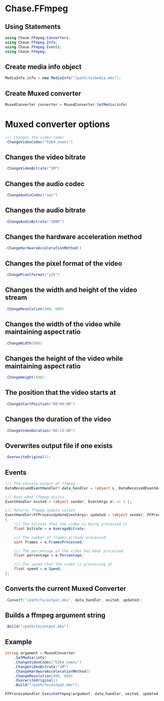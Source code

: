 # Chase.FFmpeg

## Using Statements
```csharp
using Chase.FFmpeg.Converters;
using Chase.FFmpeg.Info;
using Chase.FFmpeg.Events;
using Chase.FFmpeg;
```

## Create media info object
```csharp
MediaInfo info = new MediaInfo("/path/to/media.mkv");
```

## Create Muxed converter
```csharp
MuxedConverter converter = MuxedConverter.SetMedia(info)
```
# Muxed converter options
```csharp
/// Changes the video codec
.ChangeVideoCodec("h264_nvenc")
```
## Changes the video bitrate
```csharp
.ChangeVideoBitrate("2M")
```
## Changes the audio codec
```csharp
.ChangeAudioCodec("aac")
```
## Changes the audio bitrate
```csharp
.ChangeAudioBitrate("200K")
```
## Changes the hardware acceleration method
```csharp
.ChangeHardwareAccelerationMethod()
```
## Changes the pixel format of the video
```csharp
.ChangePixelFormat("y2k")
```
## Changes the width and height of the video stream
```csharp
.ChangeResolution(800, 600)
```
## Changes the width of the video while maintaining aspect ratio
```csharp
.ChangeWidth(800)
```
## Changes the height of the video while maintaining aspect ratio
```csharp
.ChangeHeight(600)
```
## The position that the video starts at
```csharp
.ChangeStartPosition("00:00:00")
```
## Changes the duration of the video
```csharp
.ChangeVideoDuration("00:15:00")
```
## Overwrites output file if one exists
```csharp
.OverwriteOriginal();
```

## Events
```csharp
/// The console output of ffmpeg
DataReceivedEventHandler? data_handler = (object s, DataReceivedEventArgs e) => { };

/// Runs when ffmpeg exists
EventHandler exited = (object sender, EventArgs e) => { };

/// Returns ffmpeg update values
EventHandler<FFProcessUpdateEventArgs> updated = (object sender, FFProcessUpdateEventArgs e) =>
{
    /// The bitrate that the video is being processed at
    float bitrate = e.AverageBitrate;

    /// The number of frames already processed
    uint frames = e.FramesProcessed;

    /// The percentage of the video has been processed
    float percentage = e.Percentage;

    /// The speed that the video is processing at
    float speed = e.Speed;
};
```

## Converts the current Muxed Converter
```csharp
.Convert("/path/to/output.mkv", data_handler, exited, updated);
```

## Builds a ffmpeg argument string
```csharp
.Build("/path/to/output.mkv")
```

## Example
```csharp
string argument = MuxedConverter
    .SetMedia(info)
    .ChangeVideoCodec("h264_nvenc")
    .ChangeVideoBitrate("2M")
    .ChangeHardwareAccelerationMethod()
    .ChangeResolution(800, 600)
    .OverwriteOriginal()
    .Build("/path/to/output.mkv");
```

```csharp
FFProcessHandler.ExecuteFFmpeg(argument, data_handler, exited, updated);
```